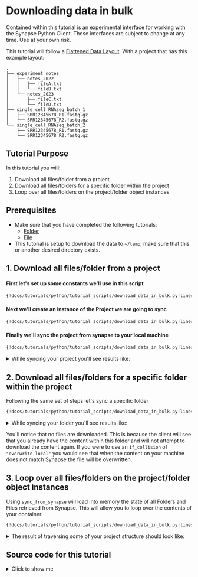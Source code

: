 # Downloading data in bulk
Contained within this tutorial is an experimental interface for working with the
Synapse Python Client. These interfaces are subject to change at any time.
Use at your own risk.


This tutorial will follow a
[Flattened Data Layout](../../explanations/structuring_your_project.md#flattened-data-layout-example).
With a project that has this example layout:
```
.
├── experiment_notes
│   ├── notes_2022
│   │   ├── fileA.txt
│   │   └── fileB.txt
│   └── notes_2023
│       ├── fileC.txt
│       └── fileD.txt
├── single_cell_RNAseq_batch_1
│   ├── SRR12345678_R1.fastq.gz
│   └── SRR12345678_R2.fastq.gz
└── single_cell_RNAseq_batch_2
    ├── SRR12345678_R1.fastq.gz
    └── SRR12345678_R2.fastq.gz
```

## Tutorial Purpose
In this tutorial you will:

1. Download all files/folder from a project
1. Download all files/folders for a specific folder within the project
1. Loop over all files/folders on the project/folder object instances


## Prerequisites
* Make sure that you have completed the following tutorials:
    * [Folder](./folder.md)
    * [File](./file.md)
* This tutorial is setup to download the data to `~/temp`, make sure that this or
another desired directory exists.


## 1. Download all files/folder from a project

#### First let's set up some constants we'll use in this script
```python
{!docs/tutorials/python/tutorial_scripts/download_data_in_bulk.py!lines=5-20}
```

#### Next we'll create an instance of the Project we are going to sync
```python
{!docs/tutorials/python/tutorial_scripts/download_data_in_bulk.py!lines=23}
```

#### Finally we'll sync the project from synapse to your local machine
```python
{!docs/tutorials/python/tutorial_scripts/download_data_in_bulk.py!lines=25-30}
```

<details class="example">
  <summary>While syncing your project you'll see results like:</summary>
```
Syncing Project (syn53185532:My uniquely named project about Alzheimer's Disease) from Synapse.
Syncing Folder (syn53205630:experiment_notes) from Synapse.
Syncing Folder (syn53205632:notes_2022) from Synapse.
Syncing Folder (syn53205629:single_cell_RNAseq_batch_1) from Synapse.
Syncing Folder (syn53205656:single_cell_RNAseq_batch_2) from Synapse.
Syncing Folder (syn53205631:notes_2023) from Synapse.
Downloading  [####################]100.00%   4.0bytes/4.0bytes (1.8kB/s) fileA.txt Done...
Downloading  [####################]100.00%   3.0bytes/3.0bytes (1.1kB/s) SRR92345678_R1.fastq.gz Done...
Downloading  [####################]100.00%   4.0bytes/4.0bytes (1.7kB/s) SRR12345678_R1.fastq.gz Done...
Downloading  [####################]100.00%   4.0bytes/4.0bytes (1.9kB/s) fileC.txt Done...
Downloading  [####################]100.00%   4.0bytes/4.0bytes (2.7kB/s) fileB.txt Done...
Downloading  [####################]100.00%   4.0bytes/4.0bytes (2.7kB/s) SRR12345678_R2.fastq.gz Done...
Downloading  [####################]100.00%   4.0bytes/4.0bytes (2.6kB/s) SRR12345678_R2.fastq.gz Done...
Downloading  [####################]100.00%   4.0bytes/4.0bytes (1.8kB/s) SRR12345678_R1.fastq.gz Done...
Downloading  [####################]100.00%   3.0bytes/3.0bytes (1.5kB/s) SRR92345678_R2.fastq.gz Done...
Downloading  [####################]100.00%   4.0bytes/4.0bytes (1.6kB/s) fileD.txt Done...
['single_cell_RNAseq_batch_2', 'single_cell_RNAseq_batch_1', 'experiment_notes']
```
</details>

## 2. Download all files/folders for a specific folder within the project

Following the same set of steps let's sync a specific folder

```python
{!docs/tutorials/python/tutorial_scripts/download_data_in_bulk.py!lines=33-37}
```

<details class="example">
  <summary>While syncing your folder you'll see results like:</summary>
```
Syncing Folder (syn53205630:experiment_notes) from Synapse.
Syncing Folder (syn53205632:notes_2022) from Synapse.
Syncing Folder (syn53205631:notes_2023) from Synapse.
['notes_2022', 'notes_2023']
```
</details>


You'll notice that no files are downloaded. This is because the client will
see that you already have the content within this folder and will not attempt to
download the content again. If you were to use an `if_collision` of `"overwrite.local"`
you would see that when the content on your machine does not match Synapse the file
will be overwritten.

## 3. Loop over all files/folders on the project/folder object instances
Using `sync_from_synapse` will load into memory the state of all Folders and Files
retrieved from Synapse. This will allow you to loop over the contents of your container.

```python
{!docs/tutorials/python/tutorial_scripts/download_data_in_bulk.py!lines=40-49}
```

<details class="example">
  <summary>The result of traversing some of your project structure should look like:</summary>
```
Folder at root: experiment_notes
Folder in experiment_notes: notes_2022
File in notes_2022: fileA.txt
File in notes_2022: fileB.txt
Folder in experiment_notes: notes_2023
File in notes_2023: fileC.txt
File in notes_2023: fileD.txt
Folder at root: single_cell_RNAseq_batch_1
File in single_cell_RNAseq_batch_1: SRR12345678_R1.fastq.gz
File in single_cell_RNAseq_batch_1: SRR12345678_R2.fastq.gz
File in single_cell_RNAseq_batch_1: SRR92345678_R1.fastq.gz
File in single_cell_RNAseq_batch_1: SRR92345678_R2.fastq.gz
Folder at root: single_cell_RNAseq_batch_2
File in single_cell_RNAseq_batch_2: SRR12345678_R1.fastq.gz
File in single_cell_RNAseq_batch_2: SRR12345678_R2.fastq.gz
```
</details>

## Source code for this tutorial

<details class="quote">
  <summary>Click to show me</summary>

```python
{!docs/tutorials/python/tutorial_scripts/download_data_in_bulk.py!}
```
</details>
